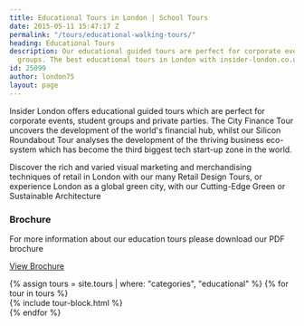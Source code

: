 ```yaml
---
title: Educational Tours in London | School Tours
date: 2015-05-11 15:47:17 Z
permalink: "/tours/educational-walking-tours/"
heading: Educational Tours
description: Our educational guided tours are perfect for corporate events or student
  groups. The best educational tours in London with insider-london.co.uk.
id: 25099
author: london75
layout: page
---
```


Insider London offers educational guided tours which are perfect for corporate events, student groups and private parties. The City Finance Tour uncovers the development of the world's financial hub, whilst our Silicon Roundabout Tour analyses the development of the thriving business eco-system which has become the third biggest tech start-up zone in the world.

Discover the rich and varied visual marketing and merchandising techniques of retail in London with our many Retail Design Tours, or experience London as a global green city, with our Cutting-Edge Green or Sustainable Architecture

### Brochure

For more information about our education tours please download our PDF brochure

<a class="btn btn--small btn--red" href="/assets/insider-london-web-brochure.pdf">View Brochure
</a>

<div class="layout">
  {% assign tours = site.tours | where: "categories", "educational" %}
  {% for tour in tours %}
  <div class="layout__item u-1/4 u-1/3-lap u-1/2-palm">
  {% include tour-block.html %}
  </div>
  {% endfor %}
</div>
